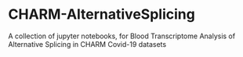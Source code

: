 # CHARM-AlternativeSplicing
A collection of jupyter notebooks, for Blood Transcriptome Analysis of Alternative Splicing in CHARM Covid-19 datasets
